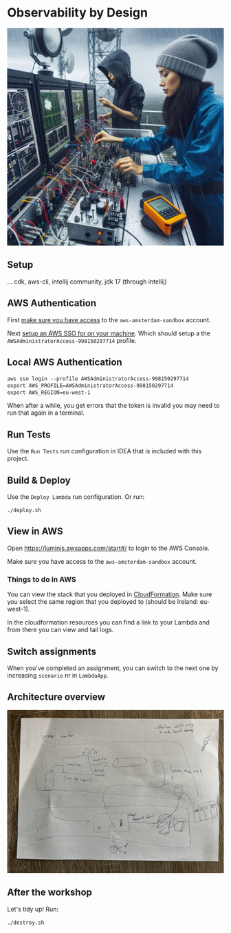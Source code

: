 # Observability by Design

![weather-station.jpg](weather-station.jpg)

## Setup

... cdk, aws-cli, intellij community, jdk 17 (through intellij)

## AWS Authentication

First [make sure you have access](https://luminiseu.atlassian.net/wiki/spaces/LUMINF/pages/12025923/AWS+Sandbox+accounts) to the `aws-amsterdam-sandbox` account.

Next [setup an AWS SSO for on your machine](https://luminiseu.atlassian.net/wiki/spaces/LUMINF/pages/12026255/AWS+SSO+Credentials).
Which should setup a the `AWSAdministratorAccess-998150297714` profile.

## Local AWS Authentication

```shell
aws sso login --profile AWSAdministratorAccess-998150297714
export AWS_PROFILE=AWSAdministratorAccess-998150297714
export AWS_REGION=eu-west-1
```

When after a while, you get errors that the token is invalid you may need to run that again in a terminal.

## Run Tests

Use the `Run Tests` run configuration in IDEA that is included with this project.

## Build & Deploy

Use the `Deploy Lambda` run configuration. Or run:

```shell
./deploy.sh
```

## View in AWS

Open https://luminis.awsapps.com/start#/ to login to the AWS Console.

Make sure you have access to the `aws-amsterdam-sandbox` account.

### Things to do in AWS

You can view the stack that you deployed in [CloudFormation](https://eu-west-1.console.aws.amazon.com/cloudformation/home?region=eu-west-1#/stacks). Make sure you select the same region that you deployed to (should be Ireland: eu-west-1).

In the cloudformation resources you can find a link to your Lambda and from there you can view and tail logs.

## Switch assignments

When you've completed an assignment, you can switch to the next one by increasing `scenario` nr in `LambdaApp`.

## Architecture overview

![architecture.jpg](architecture.jpg)

## After the workshop

Let's tidy up! Run:

```shell
./destroy.sh
```
